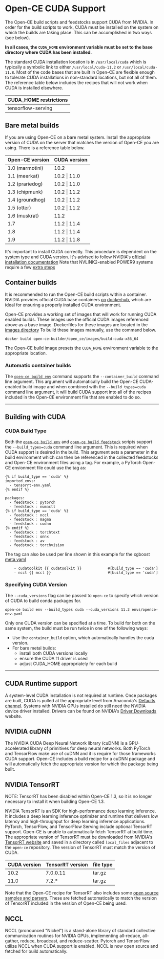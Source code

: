 # Open-CE CUDA Support

The Open-CE build scripts and feedstocks support CUDA from NVIDIA. In order
for the build scripts to work, CUDA must be installed on the system on which
the builds are taking place. This can be accomplished in two ways (see below).

**In all cases, the `CUDA_HOME` environment variable must be set to the base
directory where CUDA has been installed.**

The standard CUDA installation location is in `/usr/local/cuda` which is typically 
a symbolic link to either `/usr/local/cuda-11.2` or `/usr/local/cuda-11.8`. Most of
the code bases that are built in Open-CE are flexible enough to tolerate CUDA
installations in non-standard locations, but not all of them. The reference table below
includes the recipes that will not work when CUDA is installed elsewhere.

| CUDA_HOME restrictions |
|-----------------|
| tensorflow-serving |

## Bare metal builds

If you are using Open-CE on a bare metal system. Install the appropriate version
of CUDA on the server that matches the version of Open-CE you are using. There
is a reference table below.

| Open-CE version | CUDA version |
|-----------------|--------------|
| 1.0 (marmotini) | 10.2         |
| 1.1 (meerkat)   | 10.2 \| 11.0  |
| 1.2 (prariedog) | 10.2 \| 11.0  |
| 1.3 (chipmunk) | 10.2 \| 11.2  |
| 1.4 (groundhog) | 10.2 \| 11.2  |
| 1.5 (otter) | 10.2 \| 11.2  |
| 1.6 (muskrat) | 11.2        |
| 1.7 | 11.2 \| 11.4 |
| 1.8 | 11.2 \| 11.4 |
| 1.9 | 11.2 \| 11.8 |

It's important to install CUDA correctly. This procedure is dependent on the system
type and CUDA version. It's advised to follow NVIDIA's [official installation documentation](https://docs.nvidia.com/cuda/cuda-installation-guide-linux/index.html)
Note that NVLINK2-enabled POWER9 systems require a few [extra steps](https://docs.nvidia.com/cuda/cuda-installation-guide-linux/index.html#power9-setup)

## Container builds

It is recommended to run the Open-CE build scripts within a container. NVIDIA provides
official CUDA base containers [on](https://hub.docker.com/r/nvidia/cuda) [dockerhub](https://hub.docker.com/r/nvidia/cuda-ppc64le),
which are ideal for ensuring a properly installed CUDA environment.

Open-CE provides a working set of images that will work for running CUDA enabled builds.
These images use the official CUDA images referenced above as a base image. Dockerfiles for
these images are located in the [images directory](../open_ce/images)
To build these images manually, use the command below.

```shell
docker build open-ce-builder/open_ce/images/build-cuda-x86_64
```

The Open-CE build image presets the `CUDA_HOME` environment variable to the appropriate location.

### Automatic container builds

The [`open-ce build env`](README.open_ce_build.md#open-ce-build-env-sub-command) command supports the `--container_build` command line argument.
This argument will automatically build the Open-CE CUDA-enabled build image and when combined
with the `--build_types=cuda` command line argument, it will build CUDA support into all of the
recipes included in the Open-CE environment file that are enabled to do so.

---

## Building with CUDA

### CUDA Build Type

Both the [`open-ce build env`](README.open_ce_build.md#open-ce-build-env.md) and [`open-ce build feedstock`](README.build_feedstock-sub-command) scripts
support the `--build_types=cuda` command line argument. This is required when CUDA support is desired in the build.
This argument sets a parameter in the build environment which can then be referenced in the
collected feedstocks and Open-CE environment files using a tag. For example,
a PyTorch Open-CE envionment file could use the tag as:

```shell
{% if build_type == 'cuda' %}
imported_envs:
  - tensorrt-env.yaml
{% endif %}

packages:
  - feedstock : pytorch
  - feedstock : numactl
{% if build_type == 'cuda' %}
  - feedstock : nccl
  - feedstock : magma
  - feedstock : cudnn
{% endif %}
  - feedstock : torchtext
  - feedstock : onnx
  - feedstock : av
  - feedstock : torchvision
```

The tag can also be used per line shown in this example for the xgboost [meta.yaml](https://github.com/open-ce/xgboost-feedstock/blob/main/recipe/meta.yaml)

```shell
    - cudatoolkit {{ cudatoolkit }}            #[build_type == 'cuda']
    - nccl {{ nccl }}                          #[build_type == 'cuda']
```

### Specifying CUDA Version

The `--cuda_versions` flag can be passed to `open-ce` to specify which version of CUDA to build conda packages for.

```shell
open-ce build env --build_types cuda --cuda_versions 11.2 envs/opence-env.yaml
```

Only one CUDA version can be specified at a time. To build for both on the same system, the build must be run twice in one of the following ways:

* Use the `container_build` option, which automatically handles the cuda version.
* For bare metal builds:
  * install both CUDA versions locally
  * ensure the CUDA 11 driver is used
  * adjust CUDA_HOME appropriately for each build

---

## CUDA Runtime support

A system-level CUDA installation is not required at runtime. Once packages are built, CUDA is pulled
at the appropriate level from Anaconda's [Defaults channel](https://repo.anaconda.com/pkgs/).  Systems
with NVIDIA GPUs installed do still need the NVIDIA device driver installed. Drivers can be found on
NVIDIA's [Driver Downloads](https://www.nvidia.com/Download/index.aspx) website.

## NVIDIA cuDNN

The NVIDIA CUDA Deep Neural Network library (cuDNN) is a GPU-accelerated library of primitives for deep neural
networks. Both PyTorch and TensorFlow make use of cuDNN and it is require for those frameworks CUDA support.
Open-CE includes a build recipe for a cuDNN package and will automatically fetch the appropriate version
for which the package being built.

## NVIDIA TensorRT

NOTE: TensorRT has been disabled within Open-CE 1.3, so it is no longer necessary to install it when building
Open-CE 1.3.

NVIDIA TensorRT is an SDK for high-performance deep learning inference. It includes a deep learning inference
optimizer and runtime that delivers low latency and high-throughput for deep learning inference applications.
PyTorch, TensorFlow, and TensorFlow Serving include optional TensorRT support. Open-CE is unable to automatically
fetch TensorRT at build time. The appropriate version of TensorRT must be downloaded from NVIDIA's [TensorRT website](https://developer.nvidia.com/nvidia-tensorrt-download)
and saved in a directory called `local_files` adjacent to the `open-ce` repository. The version of TensorRT
must match the version of CUDA.

| CUDA version | TensorRT version | file type |
|--------------|------------------|-----------|
| 10.2         | 7.0.0.11         |  tar.gz   |
| 11.0         | 7.2.*            |  tar.gz   |

Note that the Open-CE recipe for TensorRT also includes some [open source samples and parsers](https://github.com/nvidia/tensorrt).
These are fetched automatically to match the version of TensorRT included in the version of Open-CE being used.

## NCCL

NCCL (pronounced "Nickel") is a stand-alone library of standard collective communication routines for NVIDIA GPUs,
implementing all-reduce, all-gather, reduce, broadcast, and reduce-scatter. Pytorch and TensorFlow
utilize NCCL when CUDA support is enabled. NCCL is now open source and fetched for build automatically.
